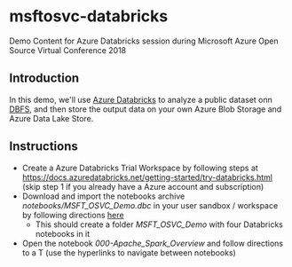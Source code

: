 # msftosvc-databricks
Demo Content for Azure Databricks session during Microsoft Azure Open Source Virtual Conference 2018

## Introduction

In this demo, we'll use [Azure Databricks](https://azure.microsoft.com/en-us/services/databricks/) to analyze a public dataset onn [DBFS](https://docs.azuredatabricks.net/user-guide/dbfs-databricks-file-system.html), and then store the output data on your own Azure Blob Storage and Azure Data Lake Store.

## Instructions

* Create a Azure Databricks Trial Workspace by following steps at https://docs.azuredatabricks.net/getting-started/try-databricks.html (skip step 1 if you already have a Azure account and subscription)
* Download and import the notebooks archive *notebooks/MSFT_OSVC_Demo.dbc* in your user sandbox / workspace by following directions [here](https://docs.azuredatabricks.net/user-guide/notebooks/index.html#import-a-notebook)
  * This should create a folder *MSFT_OSVC_Demo* with four Databricks notebooks in it
* Open the notebook *000-Apache_Spark_Overview* and follow directions to a T (use the hyperlinks to navigate between notebooks)
